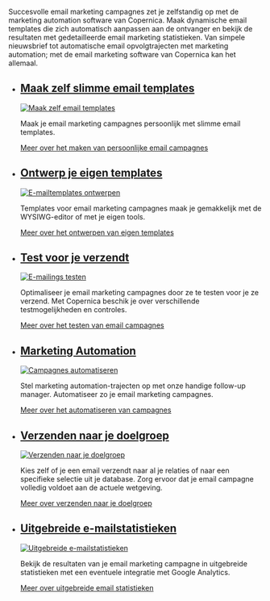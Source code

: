 Succesvolle email marketing campagnes zet je zelfstandig op met de
marketing automation software van Copernica. Maak dynamische email
templates die zich automatisch aanpassen aan de ontvanger en bekijk de
resultaten met gedetailleerde email marketing statistieken. Van simpele
nieuwsbrief tot automatische email opvolgtrajecten met marketing
automation; met de email marketing software van Copernica kan het
allemaal.

-   [Maak zelf slimme email templates](./maak-zelf-slimme-email-templates.md "Maak zelf slimme email templates")
    --------------------------------------------------------------------------------------------------------------------------------------------------------

    [![Maak zelf email
    templates](../images/nl-emailings-01-thumb.png "Maak zelf slimme email templates")](./maak-zelf-slimme-e-mailings.md)

    Maak je email marketing campagnes persoonlijk met slimme email
    templates.

    [Meer over het maken van persoonlijke email
    campagnes](./maak-zelf-slimme-e-mailings.md "Maak zelf slimme e-mailings")

-   [Ontwerp je eigen templates](./ontwerp-je-eigen-email-templates.md "E-mailtemplates ontwerpen")
    ------------------------------------------------------------------------------------------------------------------------------------

    [![E-mailtemplates
    ontwerpen](../images/nl-emailings-02-thumb.png "E-mailtemplates ontwerpen")](./ontwerp-je-eigen-templates.md)

    Templates voor email marketing campagnes maak je gemakkelijk met de
    WYSIWG-editor of met je eigen tools.

    [Meer over het ontwerpen van eigen
    templates](./ontwerp-je-eigen-templates.md "Ontwerp je eigen templates")

-   [Test voor je verzendt](./test-voor-je-verzendt.md "E-mailings testen")
    ------------------------------------------------------------------------------------------------------------------

    [![E-mailings
    testen](../images/nl-emailings-03-thumb.png "E-mailings testen")](./test-voor-je-verzendt.md)

    Optimaliseer je email marketing campagnes door ze te testen voor je
    ze verzend. Met Copernica beschik je over verschillende
    testmogelijkheden en controles.

    [Meer over het testen van email
    campagnes](./test-voor-je-verzendt.md "Test voor je verzendt")

-   [Marketing Automation](./automatiseer-je-campagnes.md "Campagnes automatiseren")
    ---------------------------------------------------------------------------------------------------------------------------

    [![Campagnes
    automatiseren](../images/nl-emailings-04-thumb.png "Campagnes automatiseren")](./automatiseer-je-campagnes.md)

    Stel marketing automation-trajecten op met onze handige follow-up
    manager. Automatiseer zo je email marketing campagnes.

    [Meer over het automatiseren van
    campagnes](./automatiseer-je-campagnes.md "Automatiseer je campagnes")

-   [Verzenden naar je doelgroep](./verzenden-naar-je-doelgroep.md "Verzenden naar je doelgroep")
    ----------------------------------------------------------------------------------------------------------------------------------------

    [![Verzenden naar je
    doelgroep](../images/nl-emailings-05-thumb.png "Verzenden naar je doelgroep")](./verzenden-naar-je-doelgroep.md)

    Kies zelf of je een email verzendt naar al je relaties of naar een
    specifieke selectie uit je database. Zorg ervoor dat je email
    campagne volledig voldoet aan de actuele wetgeving.

    [Meer over verzenden naar je
    doelgroep](./verzenden-naar-je-doelgroep.md "Verzenden naar je doelgroep")

-   [Uitgebreide e-mailstatistieken](./bekijk-gedetailleerde-e-mailstatistieken.md "Uitgebreide e-mailstatistieken")
    -----------------------------------------------------------------------------------------------------------------------------------------------------------

    [![Uitgebreide
    e-mailstatistieken](../images/nl-emailings-06-thumb.png "Uitgebreide e-mailstatistieken")](./bekijk-gedetailleerde-e-mailstatistieken.md)

    Bekijk de resultaten van je email marketing campagne in uitgebreide
    statistieken met een eventuele integratie met Google Analytics.

    [Meer over uitgebreide email
    statistieken](./bekijk-gedetailleerde-e-mailstatistieken.md "Uitgebreide e-mailstatistieken")


